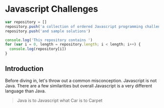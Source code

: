 # Javascript Challenges
```js
var repository = []
repository.push('a collection of ordered Javascript programming challenges')
repository.push('and sample solutions')

console.log('This repository contains ')
for (var i = 0, length = repository.length; i < length; i++) {
  console.log(repository[i])
}
```
## Introduction
Before diving in, let's throw out a common misconception. Javascript is not Java. There are a few similarities but overall Javascript is a very different language than Java.
> Java is to Javascript what Car is to Carpet

